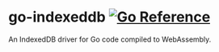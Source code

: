 # go-indexeddb    [![Go Reference](https://pkg.go.dev/badge/github.com/hack-pad/go-indexeddb/idb.svg)](https://pkg.go.dev/github.com/hack-pad/go-indexeddb/idb)

An IndexedDB driver for Go code compiled to WebAssembly.
